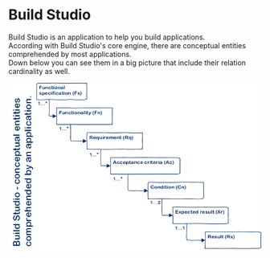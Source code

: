 # Build Studio
Build Studio is an application to help you build applications.  
According with Build Studio's core engine, there are conceptual entities comprehended by most applications.  
Down below you can see them in a big picture that include their relation cardinality as well.

![Conceptual entities comprehended by an application](https://github.com/eduardomessias/build-studio/blob/master/Build%20Studio%20-%20conceptual%20entities%20comprehended%20by%20an%20application.png)

